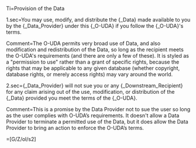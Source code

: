 Ti=Provision of the Data

1.sec=You may use, modify, and distribute the {_Data} made available to you by the {_Data_Provider} under this {_O-UDA} if you follow the {_O-UDA}'s terms.

Comment=The O-UDA permits very broad use of Data, and also modification and redistribution of the Data, so long as the recipient meets the O-UDA's requirements (and there are only a few of these). It is styled as a "permission to use" rather than a grant of specific rights, because the rights that may be applicable to any given database (whether copyright, database rights, or merely access rights) may vary around the world.

2.sec={_Data_Provider} will not sue you or any {_Downstream_Recipient} for any claim arising out of the use, modification, or distribution of the {_Data} provided you meet the terms of the {_O-UDA}.

Comment=This is a promise by the Data Provider not to sue the user so long as the user complies with O-UDA’s requirements. It doesn't allow a Data Provider to terminate a permitted use of the Data, but it does allow the Data Provider to bring an action to enforce the O-UDA’s terms.

=[G/Z/ol/s2]
